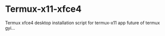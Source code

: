 # Termux-x11-xfce4
Termux xfce4 desktop installation script for termux-x11 app future of termux gyi...
